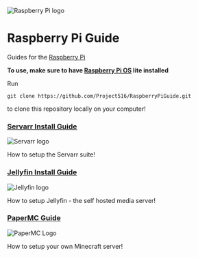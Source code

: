 ![Raspberry Pi logo](https://upload.wikimedia.org/wikipedia/en/c/cb/Raspberry_Pi_Logo.svg)

# Raspberry Pi Guide

Guides for the [Raspberry Pi](https://raspberrypi.com/)

__To use, make sure to have [Raspberry Pi OS](https://www.raspberrypi.com/software/operating-systems/) lite installed__

Run

`git clone https://github.com/Project516/RaspberryPiGuide.git`

to clone this repository locally on your computer!

### [Servarr Install Guide](servarr.md)
![Servarr logo](https://avatars.githubusercontent.com/u/57051827?s=200&v=4)

How to setup the Servarr suite!

### [Jellyfin Install Guide](jellyfin.md)
![Jellyfin logo](https://avatars.githubusercontent.com/u/45698031?s=200&v=4)

How to setup Jellyfin - the self hosted media server!

### [PaperMC Guide](papermc.md)
![PaperMC Logo](https://avatars.githubusercontent.com/u/7608950?s=200&v=4)

How to setup your own Minecraft server!
